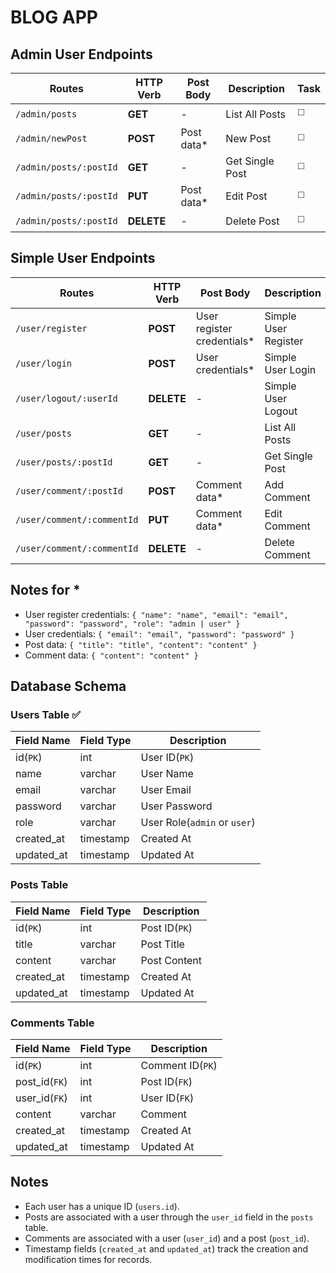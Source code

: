 # BLOG APP

## Admin User Endpoints

| Routes                 | HTTP Verb  | Post Body   | Description     | Task |
| ---------------------- | ---------- | ----------- | --------------- | ---- |
| `/admin/posts`         | **GET**    | -           | List All Posts  | ◻️   |
| `/admin/newPost`       | **POST**   | Post data\* | New Post        | ◻️   |
| `/admin/posts/:postId` | **GET**    | -           | Get Single Post | ◻️   |
| `/admin/posts/:postId` | **PUT**    | Post data\* | Edit Post       | ◻️   |
| `/admin/posts/:postId` | **DELETE** | -           | Delete Post     | ◻️   |

## Simple User Endpoints

| Routes                     | HTTP Verb  | Post Body                   | Description          | Task |
| -------------------------- | ---------- | --------------------------- | -------------------- | ---- |
| `/user/register`           | **POST**   | User register credentials\* | Simple User Register | ✅   |
| `/user/login`              | **POST**   | User credentials\*          | Simple User Login    | ✅   |
| `/user/logout/:userId`     | **DELETE** | -                           | Simple User Logout   | ✅   |
| `/user/posts`              | **GET**    | -                           | List All Posts       | ◻️   |
| `/user/posts/:postId`      | **GET**    | -                           | Get Single Post      | ◻️   |
| `/user/comment/:postId`    | **POST**   | Comment data\*              | Add Comment          | ◻️   |
| `/user/comment/:commentId` | **PUT**    | Comment data\*              | Edit Comment         | ◻️   |
| `/user/comment/:commentId` | **DELETE** | -                           | Delete Comment       | ◻️   |

## Notes for \*

- User register credentials: `{ "name": "name", "email": "email", "password": "password", "role": "admin | user" }`
- User credentials: `{ "email": "email", "password": "password" }`
- Post data: `{ "title": "title", "content": "content" }`
- Comment data: `{ "content": "content" }`

## Database Schema

### Users Table ✅

| Field Name | Field Type | Description                  |
| ---------- | ---------- | ---------------------------- |
| id(`PK`)   | int        | User ID(`PK`)                |
| name       | varchar    | User Name                    |
| email      | varchar    | User Email                   |
| password   | varchar    | User Password                |
| role       | varchar    | User Role(`admin` or `user`) |
| created_at | timestamp  | Created At                   |
| updated_at | timestamp  | Updated At                   |

### Posts Table

| Field Name | Field Type | Description   |
| ---------- | ---------- | ------------- |
| id(`PK`)   | int        | Post ID(`PK`) |
| title      | varchar    | Post Title    |
| content    | varchar    | Post Content  |
| created_at | timestamp  | Created At    |
| updated_at | timestamp  | Updated At    |

### Comments Table

| Field Name    | Field Type | Description      |
| ------------- | ---------- | ---------------- |
| id(`PK`)      | int        | Comment ID(`PK`) |
| post_id(`FK`) | int        | Post ID(`FK`)    |
| user_id(`FK`) | int        | User ID(`FK`)    |
| content       | varchar    | Comment          |
| created_at    | timestamp  | Created At       |
| updated_at    | timestamp  | Updated At       |

## Notes

- Each user has a unique ID (`users.id`).
- Posts are associated with a user through the `user_id` field in the `posts` table.
- Comments are associated with a user (`user_id`) and a post (`post_id`).
- Timestamp fields (`created_at` and `updated_at`) track the creation and modification times for records.
